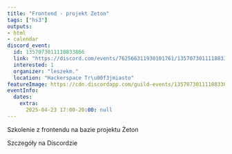 ```yaml
---
title: "Frontend - projekt Zeton"
tags: ["hs3"]
outputs:
- html
- calendar
discord_event:
  id: 1357073011118833866
  link: "https://discord.com/events/762566311930101761/1357073011118833866"
  interested: 1
  organizer: "leszekm."
  location: "Hackerspace Tr\u00f3jmiasto"
featureImage: https://cdn.discordapp.com/guild-events/1357073011118833866/fe693e47cba307b6c044b98b290cc1b9.png?size=1024
eventInfo:
  dates:
    extra:
      2025-04-23 17:00-20:00: null
---
```

Szkolenie z frontendu na bazie projektu Żeton 

Szczegóły na Discordzie

